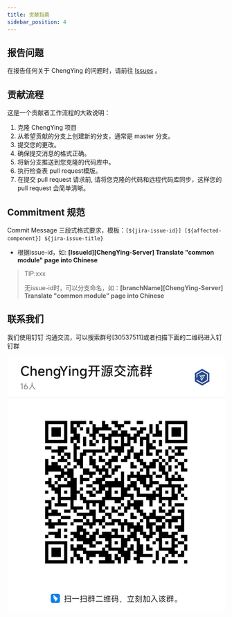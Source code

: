 ```yaml
---
title: 贡献指南
sidebar_position: 4
---
```


## 报告问题

在报告任何关于 ChengYing 的问题时，请前往 [Issues](https://github.com/DTStack/chengying/issues) 。

## 贡献流程

这是一个贡献者工作流程的大致说明：

1. 克隆 ChengYing 项目
2. 从希望贡献的分支上创建新的分支，通常是 master 分支。
3. 提交您的更改。
4. 确保提交消息的格式正确。
5. 将新分支推送到您克隆的代码库中。
6. 执行检查表 pull request模版。
7. 在提交 pull request 请求前, 请将您克隆的代码和远程代码库同步，这样您的 pull request 会简单清晰。


## Commitment 规范

Commit Message 三段式格式要求，模板：`[${jira-issue-id}] [${affected-component}] ${jira-issue-title}`

* 根据issue-id，如: **[IssueId][ChengYing-Server] Translate "common module" page into Chinese**

> TIP:xxx
> 
> 无issue-id时，可以分支命名，如：**[branchName][ChengYing-Server] Translate "common module" page into Chinese** 

## 联系我们

我们使用钉钉 沟通交流，可以搜索群号[30537511]或者扫描下面的二维码进入钉钉群

![ding](/img/chengying交流群.jpg)
